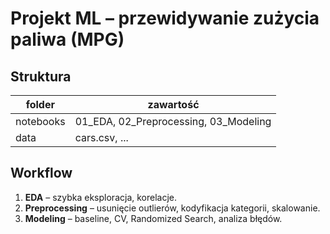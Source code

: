 # Projekt ML – przewidywanie zużycia paliwa (MPG)

## Struktura
| folder | zawartość |
|--------|-----------|
| notebooks | 01_EDA, 02_Preprocessing, 03_Modeling |
| data     | cars.csv, ... |

## Workflow
1. **EDA** – szybka eksploracja, korelacje.
2. **Preprocessing** – usunięcie outlierów, kodyfikacja kategorii, skalowanie.
3. **Modeling** – baseline, CV, Randomized Search, analiza błędów.


